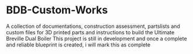 # BDB-Custom-Works
A collection of documentations, construction assessment, partslists and custom files for 3D printed parts and instructions to build the Ultimate Breville Dual Boiler
This project is still in development and once a complete and reliable blueprint is created, i will mark this as complete
